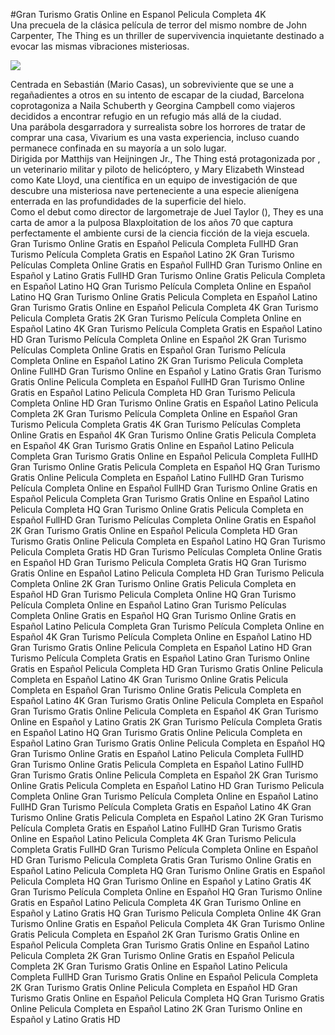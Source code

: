 #Gran Turismo Gratis Online en Espanol Pelicula Completa 4K  
Una precuela de la clásica película de terror del mismo nombre de John Carpenter, The Thing es un thriller de supervivencia inquietante destinado a evocar las mismas vibraciones misteriosas.  
  
[![](https://i.imgur.com/qSNzIqt.png)](https://movie.rssnews.media/pxFTkttJe.php)  
  
Centrada en Sebastián (Mario Casas), un sobreviviente que se une a regañadientes a otros en su intento de escapar de la ciudad,  Barcelona coprotagoniza a Naila Schuberth y Georgina Campbell como viajeros decididos a encontrar refugio en un refugio más allá de la ciudad.  
Una parábola desgarradora y surrealista sobre los horrores de tratar de comprar una casa, Vivarium es una vasta experiencia, incluso cuando permanece confinada en su mayoría a un solo lugar.  
Dirigida por Matthijs van Heijningen Jr., The Thing está protagonizada por , un veterinario militar y piloto de helicóptero, y Mary Elizabeth Winstead como Kate Lloyd, una científica en un equipo de investigación de  que descubre una misteriosa nave perteneciente a una especie alienígena enterrada en las profundidades de la superficie del hielo.  
Como el debut como director de largometraje de Juel Taylor (), They  es una carta de amor a la pulposa Blaxploitation de los años 70 que captura perfectamente el ambiente cursi de la ciencia ficción de la vieja escuela.  
Gran Turismo Online Gratis en Español Pelicula Completa FullHD
Gran Turismo Película Completa Gratis en Español Latino 2K
Gran Turismo Películas Completa Online Gratis en Español FullHD
Gran Turismo Online en Español y Latino Gratis FullHD
Gran Turismo Online Gratis Pelicula Completa en Español Latino HQ
Gran Turismo Película Completa Online en Español Latino HQ
Gran Turismo Online Gratis Pelicula Completa en Español Latino
Gran Turismo Gratis Online en Español Pelicula Completa 4K
Gran Turismo Pelicula Completa Gratis 2K
Gran Turismo Película Completa Online en Español Latino 4K
Gran Turismo Película Completa Gratis en Español Latino HD
Gran Turismo Película Completa Online en Español 2K
Gran Turismo Películas Completa Online Gratis en Español
Gran Turismo Película Completa Online en Español Latino 2K
Gran Turismo Pelicula Completa Online FullHD
Gran Turismo Online en Español y Latino Gratis
Gran Turismo Gratis Online Pelicula Completa en Español FullHD
Gran Turismo Online Gratis en Español Latino Pelicula Completa HD
Gran Turismo Pelicula Completa Online HD
Gran Turismo Online Gratis en Español Latino Pelicula Completa 2K
Gran Turismo Película Completa Online en Español
Gran Turismo Pelicula Completa Gratis 4K
Gran Turismo Películas Completa Online Gratis en Español 4K
Gran Turismo Online Gratis Pelicula Completa en Español 4K
Gran Turismo Gratis Online en Español Latino Pelicula Completa
Gran Turismo Gratis Online en Español Pelicula Completa FullHD
Gran Turismo Online Gratis Pelicula Completa en Español HQ
Gran Turismo Gratis Online Pelicula Completa en Español Latino FullHD
Gran Turismo Película Completa Online en Español FullHD
Gran Turismo Online Gratis en Español Pelicula Completa
Gran Turismo Gratis Online en Español Latino Pelicula Completa HQ
Gran Turismo Online Gratis Pelicula Completa en Español FullHD
Gran Turismo Películas Completa Online Gratis en Español 2K
Gran Turismo Gratis Online en Español Pelicula Completa HD
Gran Turismo Gratis Online Pelicula Completa en Español Latino HQ
Gran Turismo Pelicula Completa Gratis HD
Gran Turismo Películas Completa Online Gratis en Español HD
Gran Turismo Pelicula Completa Gratis HQ
Gran Turismo Gratis Online en Español Latino Pelicula Completa HD
Gran Turismo Pelicula Completa Online 2K
Gran Turismo Online Gratis Pelicula Completa en Español HD
Gran Turismo Pelicula Completa Online HQ
Gran Turismo Película Completa Online en Español Latino
Gran Turismo Películas Completa Online Gratis en Español HQ
Gran Turismo Online Gratis en Español Latino Pelicula Completa
Gran Turismo Película Completa Online en Español 4K
Gran Turismo Película Completa Online en Español Latino HD
Gran Turismo Gratis Online Pelicula Completa en Español Latino HD
Gran Turismo Película Completa Gratis en Español Latino
Gran Turismo Online Gratis en Español Pelicula Completa HD
Gran Turismo Gratis Online Pelicula Completa en Español Latino 4K
Gran Turismo Online Gratis Pelicula Completa en Español
Gran Turismo Online Gratis Pelicula Completa en Español Latino 4K
Gran Turismo Gratis Online Pelicula Completa en Español
Gran Turismo Gratis Online Pelicula Completa en Español 4K
Gran Turismo Online en Español y Latino Gratis 2K
Gran Turismo Película Completa Gratis en Español Latino HQ
Gran Turismo Gratis Online Pelicula Completa en Español Latino
Gran Turismo Gratis Online Pelicula Completa en Español HQ
Gran Turismo Online Gratis en Español Latino Pelicula Completa FullHD
Gran Turismo Online Gratis Pelicula Completa en Español Latino FullHD
Gran Turismo Gratis Online Pelicula Completa en Español 2K
Gran Turismo Online Gratis Pelicula Completa en Español Latino HD
Gran Turismo Pelicula Completa Online
Gran Turismo Película Completa Online en Español Latino FullHD
Gran Turismo Película Completa Gratis en Español Latino 4K
Gran Turismo Online Gratis Pelicula Completa en Español Latino 2K
Gran Turismo Película Completa Gratis en Español Latino FullHD
Gran Turismo Gratis Online en Español Latino Pelicula Completa 4K
Gran Turismo Pelicula Completa Gratis FullHD
Gran Turismo Película Completa Online en Español HD
Gran Turismo Pelicula Completa Gratis
Gran Turismo Online Gratis en Español Latino Pelicula Completa HQ
Gran Turismo Online Gratis en Español Pelicula Completa HQ
Gran Turismo Online en Español y Latino Gratis 4K
Gran Turismo Película Completa Online en Español HQ
Gran Turismo Online Gratis en Español Latino Pelicula Completa 4K
Gran Turismo Online en Español y Latino Gratis HQ
Gran Turismo Pelicula Completa Online 4K
Gran Turismo Online Gratis en Español Pelicula Completa 4K
Gran Turismo Online Gratis Pelicula Completa en Español 2K
Gran Turismo Gratis Online en Español Pelicula Completa
Gran Turismo Gratis Online en Español Latino Pelicula Completa 2K
Gran Turismo Online Gratis en Español Pelicula Completa 2K
Gran Turismo Gratis Online en Español Latino Pelicula Completa FullHD
Gran Turismo Gratis Online en Español Pelicula Completa 2K
Gran Turismo Gratis Online Pelicula Completa en Español HD
Gran Turismo Gratis Online en Español Pelicula Completa HQ
Gran Turismo Gratis Online Pelicula Completa en Español Latino 2K
Gran Turismo Online en Español y Latino Gratis HD